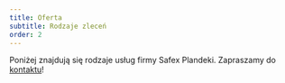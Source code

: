 ```yaml
---
title: Oferta
subtitle: Rodzaje zleceń
order: 2
---
```


Poniżej znajdują się rodzaje usług firmy Safex Plandeki. Zapraszamy do
[kontaktu](https://plandeki.com.pl/kontakt/)!
